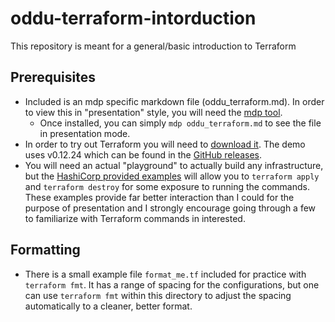 # oddu-terraform-intorduction
This repository is meant for a general/basic introduction to Terraform

## Prerequisites

- Included is an mdp specific markdown file (oddu_terraform.md). In order to view this in "presentation" style, you will need the [mdp tool](https://github.com/visit1985/mdp).
  - Once installed, you can simply `mdp oddu_terraform.md` to see the file in presentation mode.
- In order to try out Terraform you will need to [download it](https://www.terraform.io/downloads.html). The demo uses v0.12.24 which can be found in the [GitHub releases](https://github.com/hashicorp/terraform/releases).
- You will need an actual "playground" to actually build any infrastructure, but the [HashiCorp provided examples](https://github.com/terraform-providers/terraform-provider-aws/tree/master/examples) will allow you to `terraform apply` and `terraform destroy` for some exposure to running the commands. These examples provide far better interaction than I could for the purpose of presentation and I strongly encourage going through a few to familiarize with Terraform commands in interested.

## Formatting

- There is a small example file `format_me.tf` included for practice with `terraform fmt`. It has a range of spacing for the configurations, but one can use `terraform fmt` within this directory to adjust the spacing automatically to a cleaner, better format.
